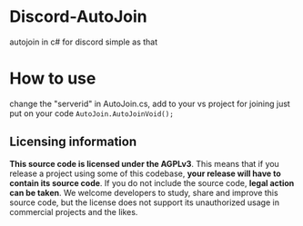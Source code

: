 # Discord-AutoJoin
autojoin in c# for discord simple as that
# How to use
change the "serverid" in AutoJoin.cs, add to your vs project
for joining just put on your code `AutoJoin.AutoJoinVoid();`

## Licensing information
**This source code is licensed under the AGPLv3**. This means that if you release a project using some of this codebase, **your release will have to contain its source code**. If you do not include the source code, **legal action can be taken**. We welcome developers to study, share and improve this source code, but the license does not support its unauthorized usage in commercial projects and the likes.
